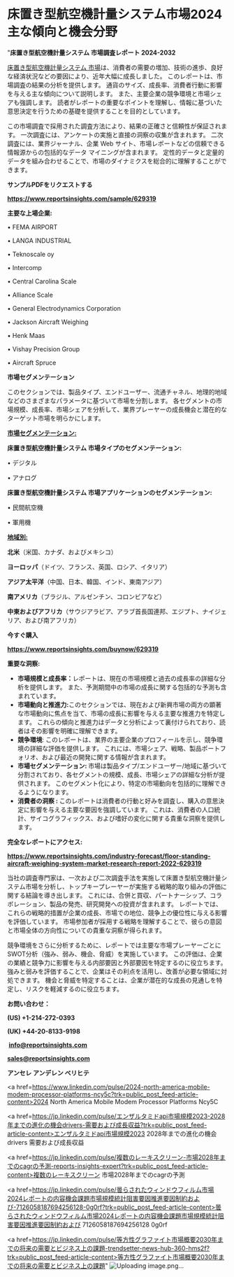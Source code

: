 # 床置き型航空機計量システム市場2024主な傾向と機会分野

"<strong>床置き型航空機計量システム 市場調査レポート 2024-2032</strong>

<a href=https://www.reportsinsights.com/sample/629319>床置き型航空機計量システム 市場</a>は、消費者の需要の増加、技術の進歩、良好な経済状況などの要因により、近年大幅に成長しました。 このレポートは、市場調査の結果の分析を提供します。 通貨のサイズ、成長率、消費者行動に影響を与える主な傾向について説明します。 また、主要企業の競争環境と市場シェアも強調します。 読者がレポートの重要なポイントを理解し、情報に基づいた意思決定を行うための基礎を提供することを目的としています。

この市場調査で採用された調査方法により、結果の正確さと信頼性が保証されます。 一次調査には、アンケートの実施と直接の洞察の収集が含まれます。 二次調査には、業界ジャーナル、企業 Web サイト、市場レポートなどの信頼できる情報源からの包括的なデータ マイニングが含まれます。 定性的データと定量的データを組み合わせることで、市場のダイナミクスを総合的に理解することができます。

<strong><b>サンプルPDFをリクエストする</b></strong>

<a href=https://www.reportsinsights.com/sample/629319><strong><u>https://www.reportsinsights.com/sample/629319</u></strong></a>

<strong>主要な上場企業:</strong>

• FEMA AIRPORT

• LANGA INDUSTRIAL

• Teknoscale oy

• Intercomp

• Central Carolina Scale

• Alliance Scale

• General Electrodynamics Corporation

• Jackson Aircraft Weighing

• Henk Maas

• Vishay Precision Group

• Aircraft Spruce

<strong>市場セグメンテーション</strong>

このセクションでは、製品タイプ、エンドユーザー、流通チャネル、地理的地域などのさまざまなパラメータに基づいて市場を分割します。 各セグメントの市場規模、成長率、市場シェアを分析して、業界プレーヤーの成長機会と潜在的なターゲット市場を明らかにします。

<strong><u>市場セグメンテーション</u></strong><strong><u>:</u></strong>

<strong>床置き型航空機計量システム 市場タイプのセグメンテーション:</strong>

• デジタル

• アナログ

<strong>床置き型航空機計量システム 市場アプリケーションのセグメンテーション:</strong>

• 民間航空機

• 軍用機

<strong><u>地域別</u></strong><strong><u>:</u></strong>

<strong>北米</strong>（米国、カナダ、およびメキシコ）

<strong>ヨーロッパ</strong>（ドイツ、フランス、英国、ロシア、イタリア）

<strong>アジア太平洋</strong>（中国、日本、韓国、インド、東南アジア）

<strong>南アメリカ</strong>（ブラジル、アルゼンチン、コロンビアなど）

<strong>中東およびアフリカ</strong>（サウジアラビア、アラブ首長国連邦、エジプト、ナイジェリア、および南アフリカ）

<strong>今すぐ購入</strong>

<a href=https://www.reportsinsights.com/buynow/629319><strong><u>https://www.reportsinsights.com/buynow/629319</u></strong></a>

<strong>重要な洞察:</strong>
<ul>
  <li><strong>市場規模と成長率：</strong>レポートは、現在の市場規模と過去の成長率の詳細な分析を提供します。 また、予測期間中の市場の成長に関する包括的な予測も含まれています。</li>
  <li><strong>市場動向と推進力:</strong>このセクションでは、現在および新興市場の両方の顕著な市場動向に焦点を当て、市場の成長に影響を与える主要な推進力を特定します。 これらの傾向と推進力はデータと分析によって裏付けられており、読者はその影響を明確に理解できます。</li>
  <li><strong>競争環境</strong>: このレポートは、業界の主要企業のプロフィールを示し、競争環境の詳細な評価を提供します。 これには、市場シェア、戦略、製品ポートフォリオ、および最近の開発に関する情報が含まれます。</li>
  <li><strong>市場セグメンテーション: </strong>市場は製品タイプ/エンドユーザー/地域に基づいて分割されており、各セグメントの規模、成長、市場シェアの詳細な分析が提供されます。 このセグメント化により、特定の市場動向を包括的に理解できるようになります。</li>
  <li><strong>消費者の洞察 : </strong>このレポートは消費者の行動と好みを調査し、購入の意思決定に影響を与える主要な要因を強調しています。 これは、消費者の人口統計、サイコグラフィックス、および嗜好の変化に関する貴重な洞察を提供します。</li>
</ul>
<strong>完全なレポートにアクセス:</strong>

<a href=https://www.reportsinsights.com/industry-forecast/floor-standing-aircraft-weighing-system-market-research-report-2022-629319><strong><u><b>https://www.reportsinsights.com/industry-forecast/floor-standing-aircraft-weighing-system-market-research-report-2022-629319</b></u></strong></a>

当社の調査専門家は、一次および二次調査手法を実施して床置き型航空機計量システム市場を分析し、トップキープレーヤーが実施する戦略的取り組みの評価に関する結論を導き出します。 これには、合併と買収、パートナーシップ、コラボレーション、製品の発売、研究開発への投資が含まれます。 レポートでは、これらの戦略的措置が企業の成長、市場での地位、競争上の優位性に与える影響を評価しています。 市場参加者が採用する戦略を理解することで、彼らの意図と市場全体の方向性についての貴重な洞察が得られます。

競争環境をさらに分析するために、レポートでは主要な市場プレーヤーごとにSWOT分析（強み、弱み、機会、脅威）を実施しています。 この評価は、企業の業績と競争力に影響を与える内部要因と外部要因を特定するのに役立ちます。 強みと弱みを評価することで、企業はその利点を活用し、改善が必要な領域に対処できます。 機会と脅威を特定することは、企業が潜在的な成長の見通しを特定し、リスクを軽減するのに役立ちます。

<strong>お問い合わせ：</strong>

<strong>(US) +1-214-272-0393</strong>

<strong>(UK) +44-20-8133-9198</strong>

<strong> </strong><a href=info@reportsinsights.com><strong><u>info@reportsinsights.com</u></strong></a>

<a href=sales@reportsinsights.com><strong><u>sales@reportsinsights.com</u></strong></a>

<strong>アンセレ アンデレン ベリヒテ</strong>

<a href=https://www.linkedin.com/pulse/2024-north-america-mobile-modem-processor-platforms-ncy5c?trk=public_post_feed-article-content>2024 North America Mobile Modem Processor Platforms Ncy5C</a>

<a href=https://jp.linkedin.com/pulse/エンザルタミドapi市場規模2023-2028年までの進化の機会drivers-需要および成長収益?trk=public_post_feed-article-content>エンザルタミドapi市場規模2023 2028年までの進化の機会drivers 需要および成長収益</a>

<a href=https://jp.linkedin.com/pulse/複数のレーキスクリーン-市場2028年までのcagrの予測-reports-insights-expert?trk=public_post_feed-article-content>複数のレーキスクリーン 市場2028年までのcagrの予測</a>

<a href=https://jp.linkedin.com/pulse/曇らされたウィンドウフィルム市場2024レポートの内容機会課題市場規模統計阻害要因推進要因制約および-7126058187694256128-0g0rf?trk=public_post_feed-article-content>曇らされたウィンドウフィルム市場2024レポートの内容機会課題市場規模統計阻害要因推進要因制約および 7126058187694256128 0g0rf</a>

<a href=https://jp.linkedin.com/pulse/等方性グラファイト市場概要2030年までの将来の需要とビジネス上の課題-trendsetter-news-hub-360-hms2f?trk=public_post_feed-article-content>等方性グラファイト市場概要2030年までの将来の需要とビジネス上の課題</a>"
![Uploading image.png…]()
